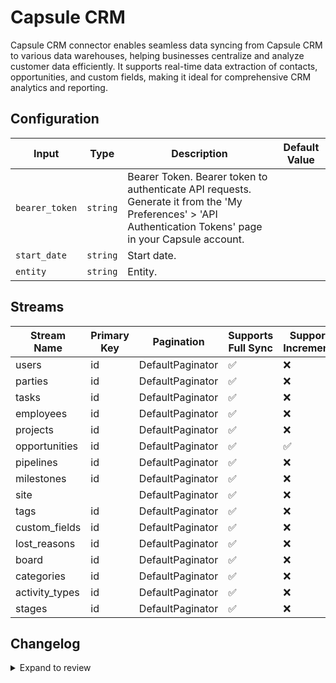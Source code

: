 # Capsule CRM
Capsule CRM connector  enables seamless data syncing from Capsule CRM to various data warehouses, helping businesses centralize and analyze customer data efficiently. It supports real-time data extraction of contacts, opportunities, and custom fields, making it ideal for comprehensive CRM analytics and reporting.

## Configuration

| Input | Type | Description | Default Value |
|-------|------|-------------|---------------|
| `bearer_token` | `string` | Bearer Token. Bearer token to authenticate API requests. Generate it from the &#39;My Preferences&#39; &gt; &#39;API Authentication Tokens&#39; page in your Capsule account. |  |
| `start_date` | `string` | Start date.  |  |
| `entity` | `string` | Entity.  |  |

## Streams
| Stream Name | Primary Key | Pagination | Supports Full Sync | Supports Incremental |
|-------------|-------------|------------|---------------------|----------------------|
| users | id | DefaultPaginator | ✅ |  ❌  |
| parties | id | DefaultPaginator | ✅ |  ❌  |
| tasks | id | DefaultPaginator | ✅ |  ❌  |
| employees | id | DefaultPaginator | ✅ |  ❌  |
| projects | id | DefaultPaginator | ✅ |  ❌  |
| opportunities | id | DefaultPaginator | ✅ |  ✅  |
| pipelines | id | DefaultPaginator | ✅ |  ❌  |
| milestones | id | DefaultPaginator | ✅ |  ❌  |
| site |  | DefaultPaginator | ✅ |  ❌  |
| tags | id | DefaultPaginator | ✅ |  ❌  |
| custom_fields | id | DefaultPaginator | ✅ |  ❌  |
| lost_reasons | id | DefaultPaginator | ✅ |  ❌  |
| board | id | DefaultPaginator | ✅ |  ❌  |
| categories | id | DefaultPaginator | ✅ |  ❌  |
| activity_types | id | DefaultPaginator | ✅ |  ❌  |
| stages | id | DefaultPaginator | ✅ |  ❌  |

## Changelog

<details>
  <summary>Expand to review</summary>

| Version          | Date              | Pull Request | Subject        |
|------------------|-------------------|--------------|----------------|
| 0.0.27 | 2025-09-16 | [66316](https://github.com/airbytehq/airbyte/pull/66316) | Update dependencies |
| 0.0.26 | 2025-08-09 | [64660](https://github.com/airbytehq/airbyte/pull/64660) | Update dependencies |
| 0.0.25 | 2025-07-12 | [63037](https://github.com/airbytehq/airbyte/pull/63037) | Update dependencies |
| 0.0.24 | 2025-06-21 | [61876](https://github.com/airbytehq/airbyte/pull/61876) | Update dependencies |
| 0.0.23 | 2025-06-15 | [60664](https://github.com/airbytehq/airbyte/pull/60664) | Update dependencies |
| 0.0.22 | 2025-05-10 | [59856](https://github.com/airbytehq/airbyte/pull/59856) | Update dependencies |
| 0.0.21 | 2025-05-03 | [58700](https://github.com/airbytehq/airbyte/pull/58700) | Update dependencies |
| 0.0.20 | 2025-04-19 | [58252](https://github.com/airbytehq/airbyte/pull/58252) | Update dependencies |
| 0.0.19 | 2025-04-12 | [57593](https://github.com/airbytehq/airbyte/pull/57593) | Update dependencies |
| 0.0.18 | 2025-04-05 | [57174](https://github.com/airbytehq/airbyte/pull/57174) | Update dependencies |
| 0.0.17 | 2025-03-29 | [56619](https://github.com/airbytehq/airbyte/pull/56619) | Update dependencies |
| 0.0.16 | 2025-03-22 | [56146](https://github.com/airbytehq/airbyte/pull/56146) | Update dependencies |
| 0.0.15 | 2025-03-08 | [55386](https://github.com/airbytehq/airbyte/pull/55386) | Update dependencies |
| 0.0.14 | 2025-03-01 | [54846](https://github.com/airbytehq/airbyte/pull/54846) | Update dependencies |
| 0.0.13 | 2025-02-22 | [54262](https://github.com/airbytehq/airbyte/pull/54262) | Update dependencies |
| 0.0.12 | 2025-02-15 | [53923](https://github.com/airbytehq/airbyte/pull/53923) | Update dependencies |
| 0.0.11 | 2025-02-08 | [53384](https://github.com/airbytehq/airbyte/pull/53384) | Update dependencies |
| 0.0.10 | 2025-02-01 | [52934](https://github.com/airbytehq/airbyte/pull/52934) | Update dependencies |
| 0.0.9 | 2025-01-25 | [52199](https://github.com/airbytehq/airbyte/pull/52199) | Update dependencies |
| 0.0.8 | 2025-01-18 | [51758](https://github.com/airbytehq/airbyte/pull/51758) | Update dependencies |
| 0.0.7 | 2025-01-11 | [51282](https://github.com/airbytehq/airbyte/pull/51282) | Update dependencies |
| 0.0.6 | 2024-12-28 | [50484](https://github.com/airbytehq/airbyte/pull/50484) | Update dependencies |
| 0.0.5 | 2024-12-21 | [50172](https://github.com/airbytehq/airbyte/pull/50172) | Update dependencies |
| 0.0.4 | 2024-12-14 | [49566](https://github.com/airbytehq/airbyte/pull/49566) | Update dependencies |
| 0.0.3 | 2024-12-12 | [49314](https://github.com/airbytehq/airbyte/pull/49314) | Update dependencies |
| 0.0.2 | 2024-12-11 | [49028](https://github.com/airbytehq/airbyte/pull/49028) | Starting with this version, the Docker image is now rootless. Please note that this and future versions will not be compatible with Airbyte versions earlier than 0.64 |
| 0.0.1 | 2024-11-09 | | Initial release by [@bishalbera](https://github.com/bishalbera) via Connector Builder |

</details>
